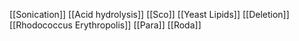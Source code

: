 [[Sonication]]
[[Acid hydrolysis]]
[[Sco]]
[[Yeast Lipids]]
[[Deletion]]
[[Rhodococcus Erythropolis]]
[[Para]]
[[Roda]]
